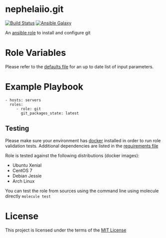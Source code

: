 # nephelaiio.git

[![Build Status](https://travis-ci.org/nephelaiio/ansible-role-git.svg?branch=master)](https://travis-ci.org/nephelaiio/ansible-role-git)
[![Ansible Galaxy](http://img.shields.io/badge/ansible--galaxy-systemd--service-blue.svg)](https://galaxy.ansible.com/nephelaiio/git/)

An [ansible role](https://galaxy.ansible.com/nephelaiio/git) to install and configure git

# Role Variables

Please refer to the [defaults file](/defaults/main.yml) for an up to date list of input parameters.

# Example Playbook

    - hosts: servers
      roles:
         - role: git
           git_packages_state: latest

Testing
-------

Please make sure your environment has [docker](https://www.docker.com) installed in order to run role validation tests. Additional dependencies are listed in the [requirements file](/requirements.txt)

Role is tested against the following distributions (docker images):
  * Ubuntu Xenial
  * CentOS 7
  * Debian Jessie
  * Arch Linux

You can test the role from sources using the command line using molecule directly ` molecule test `

# License

This project is licensed under the terms of the [MIT License](/LICENSE)
